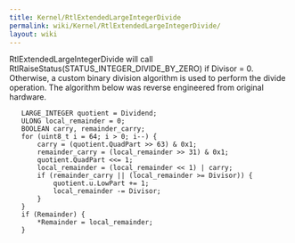 ```yaml
---
title: Kernel/RtlExtendedLargeIntegerDivide
permalink: wiki/Kernel/RtlExtendedLargeIntegerDivide/
layout: wiki
---
```


RtlExtendedLargeIntegerDivide will call
RtlRaiseStatus(STATUS\_INTEGER\_DIVIDE\_BY\_ZERO) if Divisor = 0.
Otherwise, a custom binary division algorithm is used to perform the
divide operation. The algorithm below was reverse engineered from
original hardware.

`   LARGE_INTEGER quotient = Dividend;`  
`   ULONG local_remainder = 0;`  
`   BOOLEAN carry, remainder_carry;`  
`   for (uint8_t i = 64; i > 0; i--) {`  
`       carry = (quotient.QuadPart >> 63) & 0x1;`  
`       remainder_carry = (local_remainder >> 31) & 0x1;`  
`       quotient.QuadPart <<= 1;`  
`       local_remainder = (local_remainder << 1) | carry;`  
`       if (remainder_carry || (local_remainder >= Divisor)) {`  
`           quotient.u.LowPart += 1;`  
`           local_remainder -= Divisor;`  
`       }`  
`   }`  
`   if (Remainder) {`  
`       *Remainder = local_remainder;`  
`   }`
